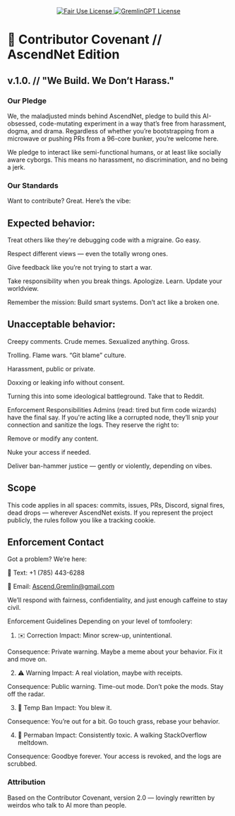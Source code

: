<div align="center">

  <a href="LICENSE.md">
    <img src="https://img.shields.io/badge/FAIR%20USE-black?style=for-the-badge&logo=dragon&logoColor=white" alt="Fair Use License"/>
  </a>
  <a href="LICENSE.md">
    <img src="https://img.shields.io/badge/GREMLINGPT%20v1.0-red?style=for-the-badge&logo=dragon&logoColor=white" alt="GremlinGPT License"/>
  </a>
  
</div>

# 🧠 Contributor Covenant // AscendNet Edition

## v.1.0. // "We Build. We Don’t Harass."

### Our Pledge
We, the maladjusted minds behind AscendNet, pledge to build this AI-obsessed, code-mutating experiment in a way that’s free from harassment, dogma, and drama. Regardless of whether you’re bootstrapping from a microwave or pushing PRs from a 96-core bunker, you’re welcome here.

We pledge to interact like semi-functional humans, or at least like socially aware cyborgs. This means no harassment, no discrimination, and no being a jerk.

### Our Standards
Want to contribute? Great. Here’s the vibe:

## Expected behavior:

Treat others like they're debugging code with a migraine. Go easy.

Respect different views — even the totally wrong ones.

Give feedback like you’re not trying to start a war.

Take responsibility when you break things. Apologize. Learn. Update your worldview.

Remember the mission: Build smart systems. Don’t act like a broken one.

## Unacceptable behavior:

Creepy comments. Crude memes. Sexualized anything. Gross.

Trolling. Flame wars. “Git blame” culture.

Harassment, public or private.

Doxxing or leaking info without consent.

Turning this into some ideological battleground. Take that to Reddit.

Enforcement Responsibilities
Admins (read: tired but firm code wizards) have the final say. If you're acting like a corrupted node, they’ll snip your connection and sanitize the logs. They reserve the right to:

Remove or modify any content.

Nuke your access if needed.

Deliver ban-hammer justice — gently or violently, depending on vibes.

## Scope
This code applies in all spaces: commits, issues, PRs, Discord, signal fires, dead drops — wherever AscendNet exists. If you represent the project publicly, the rules follow you like a tracking cookie.

## Enforcement Contact
Got a problem? We’re here:

📱 Text: +1 (785) 443-6288

📧 Email: Ascend.Gremlin@gmail.com

We’ll respond with fairness, confidentiality, and just enough caffeine to stay civil.

Enforcement Guidelines
Depending on your level of tomfoolery:

1. ✉️ Correction
Impact: Minor screw-up, unintentional.

Consequence: Private warning. Maybe a meme about your behavior. Fix it and move on.

2. ⚠️ Warning
Impact: A real violation, maybe with receipts.

Consequence: Public warning. Time-out mode. Don’t poke the mods. Stay off the radar.

3. 🚫 Temp Ban
Impact: You blew it.

Consequence: You’re out for a bit. Go touch grass, rebase your behavior.

4. 🧨 Permaban
Impact: Consistently toxic. A walking StackOverflow meltdown.

Consequence: Goodbye forever. Your access is revoked, and the logs are scrubbed.

### Attribution
Based on the Contributor Covenant, version 2.0 — lovingly rewritten by weirdos who talk to AI more than people.
